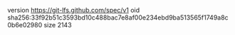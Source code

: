 version https://git-lfs.github.com/spec/v1
oid sha256:33f92b51c3593bd10c488bac7e8af00e234ebd9ba513565f1749a8c0b6e02980
size 2143
